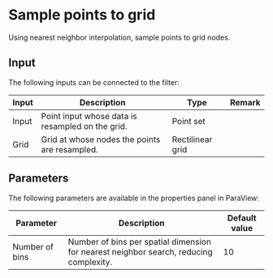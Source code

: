 # Sample points to grid

Using nearest neighbor interpolation, sample points to grid nodes.

## Input

The following inputs can be connected to the filter:

| Input                     | Description                                                                               | Type                  | Remark        |
|---------------------------|-------------------------------------------------------------------------------------------|-----------------------|---------------|
| Input                     | Point input whose data is resampled on the grid.                                          | Point set             |               |
| Grid                      | Grid at whose nodes the points are resampled.                                             | Rectilinear grid      |               |

## Parameters

The following parameters are available in the properties panel in ParaView:

| Parameter                 | Description                                                                                                   | Default value         |
|---------------------------|---------------------------------------------------------------------------------------------------------------|-----------------------|
| Number of bins            | Number of bins per spatial dimension for nearest neighbor search, reducing complexity.                        | 10                    |
